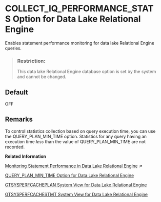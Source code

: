 <!-- loioa920c77d22574357b8426dd3b69ff32f -->

# COLLECT\_IQ\_PERFORMANCE\_STATS Option for Data Lake Relational Engine

Enables statement performance monitoring for data lake Relational Engine queries.



> ### Restriction:  
> This data lake Relational Engine database option is set by the system and cannot be changed.



<a name="loioa920c77d22574357b8426dd3b69ff32f__section_tmn_mgf_lbb"/>

## Default

OFF



<a name="loioa920c77d22574357b8426dd3b69ff32f__section_c2b_x2k_kbb"/>

## Remarks

To control statistics collection based on query execution time, you can use the QUERY\_PLAN\_MIN\_TIME option. Statistics for any query having an execution time *less* than the value of QUERY\_PLAN\_MIN\_TIME are not recorded.

**Related Information**  


[Monitoring Statement Performance in Data Lake Relational Engine](https://help.sap.com/viewer/a8982cc084f21015a7b4b7fcdeb0953d/2023_1_QRC/en-US/a50746e62c2248c2a66f34c8e34fb722.html "The statement performance monitoring feature is not an exhaustive, complete audit of slow SQL statements (queries), but it is a useful tool for providing an approximation, or high-level summary, of query workload. Statement performance monitoring flags certain outlier statements with execution times exceeding an established baseline.") :arrow_upper_right:

[QUERY\_PLAN\_MIN\_TIME Option for Data Lake Relational Engine](query-plan-min-time-option-for-data-lake-relational-engine-a31267e.md "Specifies a threshold for query execution. The post-query plan is generated only if the query execution time exceeds the threshold.")

[GTSYSPERFCACHEPLAN System View for Data Lake Relational Engine](../070-system-and-monitoring-views/gtsysperfcacheplan-system-view-for-data-lake-relational-engine-6df8e7a.md "Each row in the GTSYSPERFCACHEPLAN system view contains a graphical plan string for an execution plan of the specified statement.")

[GTSYSPERFCACHESTMT System View for Data Lake Relational Engine](../070-system-and-monitoring-views/gtsysperfcachestmt-system-view-for-data-lake-relational-engine-7c163a0.md "Each row in the GTSYSPERFCACHESTMT system view represents SQL text for a statement with the constants removed.")

